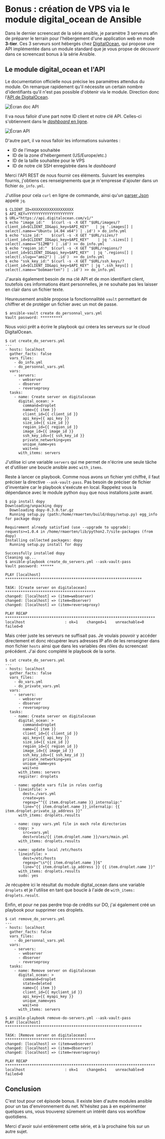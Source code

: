 # Bonus : création de VPS via le module digital_ocean de Ansible

Dans le dernier screencast de la série ansible, je paramètre 3 serveurs afin de préparer le terrain pour l'hébergement d'une application web en mode **3-tier**. Ces 3 serveurs sont hébergés chez [DigitalOcean](https://digitalocean.com), qui propose une API implémentée dans un module standard que je vous propse de découvrir dans ce screencast bonus à la série Ansible.

## Le module digital_ocean et l'API

Le documentation officielle nous précise les paramètres attendus du module. On remarque rapidement qu'il nécessite un certain nombre d'identifiants qu'il n'est pas possible d'obtenir via le module. Direction donc l'[API de DigitalOcean](https://developers.digitalocean.com/v1/).

![Écran doc API](docapi.png)

Il va nous falloir d'une part notre ID client et notre clé API. Celles-ci s'obtiennent dans le [*dashboard* en ligne](https://cloud.digitalocean.com/api_access).

![Écran API](api.png)

D'autre part, il va nous falloir les informations suivantes :

- ID de l'image souhaitée
- ID de la zone d'hébergement (US/Europe/etc.)
- ID de la taille souhaitée pour le VPS
- ID de notre clé SSH enregistrée dans le *dashboard*

Merci l'API REST de nous fournir ces éléments. Suivant les exemples fournis, j'obtiens ces renseignements que je m'empresse d'ajouter dans un fichier `do_info.yml`.

J'utilise pour cela `curl` en ligne de commande, ainsi qu'un [parser Json](http://stedolan.github.io/jq/) appelé `jq`.

    $ CLIENT_ID=XXXXXXXXXXXXXXXXXXX
    $ API_KEY=YYYYYYYYYYYYYYYYYYYYY
    $ URL="https://api.digitalocean.com/v1/"
    $ echo "image_id:"   $(curl -s -X GET "$URL/images/?client_id=$CLIENT_ID&api_key=$API_KEY"   | jq '.images[] | select(.name=="Ubuntu 14.04 x64") | .id') > do_info.yml
    $ echo "size_id:"    $(curl -s -X GET "$URL/sizes/?client_id=$CLIENT_ID&api_key=$API_KEY"    | jq '.sizes[] | select(.name=="512MB") | .id') >> do_info.yml
    $ echo "region_id:"  $(curl -s -X GET "$URL/regions/?client_id=$CLIENT_ID&api_key=$API_KEY"  | jq '.regions[] | select(.slug=="ams2") | .id')  >> do_info.yml
    $ echo "ssk_key_id:" $(curl -s -X GET "$URL/ssh_keys/?client_id=$CLIENT_ID&api_key=$API_KEY" | jq '.ssh_keys[] | select(.name=="bobmaerten") | .id') >> do_info.yml

J'aurais également besoin de ma clé API et de mon identifiant client, toutefois ces informations étant personnelles, je ne souhaite pas les laisser en clair dans un fichier texte.

Heureusement ansible propose la fonctionnalitéé `vault` permettant de chiffrer et de protéger un fichier avec un mot de passe.

    $ ansible-vault create do_personnal_vars.yml
    Vault password: **********

Nous voici prêt a écrire le playbook qui créera les serveurs sur le cloud DigitalOcean.

    $ cat create_do_servers.yml
    ---
    - hosts: localhost
      gather_facts: false
      vars_files:
        - do_info.yml
        - do_personnal_vars.yml
      vars:
        - servers:
          - webserver
          - dbserver
          - reverseproxy
      tasks:
        - name: Create server on digitalocean
          digital_ocean: >
            command=droplet
            name={{ item }}
            client_id={{ client_id }}
            api_key={{ api_key }}
            size_id={{ size_id }}
            region_id={{ region_id }}
            image_id={{ image_id }}
            ssh_key_ids={{ ssh_key_id }}
            private_networking=yes
            unique_name=yes
            wait=no
          with_items: servers

J'utilise ici une variable `servers` qui me permet de n'écrire une seule tâche et d'utiliser une boucle ansible avec `with_items`.

Reste à lancer ce playbook. Comme nous avons un fichier yml chiffré, il faut préciser la directive `--ask-vault-pass`. Pas besoin de préciser de fichier d'inventaire car le playbook s'exécute en local. Rappelez vous la dépendance avec le module python `dopy` que nous installons juste avant.

    $ pip install dopy
    Downloading/unpacking dopy
      Downloading dopy-0.3.0.tar.gz
      Running setup.py (path:/home/rmaerten/build/dopy/setup.py) egg_info for package dopy

    Requirement already satisfied (use --upgrade to upgrade): requests>=1.0.4 in /home/rmaerten/lib/python2.7/site-packages (from dopy)
    Installing collected packages: dopy
      Running setup.py install for dopy

    Successfully installed dopy
    Cleaning up...
    $ ansible-playbook create_do_servers.yml --ask-vault-pass
    Vault password: ******

    PLAY [localhost] **************************************************************

    TASK: [Create server on digitalocean] *****************************************
    changed: [localhost] => (item=webserver)
    changed: [localhost] => (item=dbserver)
    changed: [localhost] => (item=reverseproxy)

    PLAY RECAP ********************************************************************
    localhost                  : ok=1    changed=1    unreachable=0    failed=0

Mais créer juste les serveurs ne suffisait pas. Je voulais pouvoir y accéder directement et donc récupérer leurs adresses IP afin de les renseigner dans mon fichier `hosts` ainsi que dans les variables des rôles du screencast précédent. J'ai donc complété le playbook de la sorte.

    $ cat create_do_servers.yml
    ---
    - hosts: localhost
      gather_facts: false
      vars_files:
        - do_vars.yml
        - do_private_vars.yml
      vars:
        - servers:
          - webserver
          - dbserver
          - reverseproxy
      tasks:
        - name: Create server on digitalocean
          digital_ocean: >
            command=droplet
            name={{ item }}
            client_id={{ client_id }}
            api_key={{ api_key }}
            size_id={{ size_id }}
            region_id={{ region_id }}
            image_id={{ image_id }}
            ssh_key_ids={{ ssh_key_id }}
            private_networking=yes
            unique_name=yes
            wait=no
          with_items: servers
          register: droplets

        - name: update vars file in roles config
          lineinfile: >
            dest=./vars.yml
            create=yes
            regexp="^{{ item.droplet.name }}_internalip:"
            line="{{ item.droplet.name }}_internalip: {{ item.droplet.private_ip_address }}"
          with_items: droplets.results

        - name: copy vars.yml file in each role directories
          copy: >
            src=vars.yml
            dest=roles/{{ item.droplet.name }}/vars/main.yml
          with_items: droplets.results

        - name: update local /etc/hosts
          lineinfile: >
            dest=/etc/hosts
            regexp="\s*{{ item.droplet.name }}$"
            line="{{ item.droplet.ip_address }} {{ item.droplet.name }}"
          with_items: droplets.results
          sudo: yes

Je récupère ici le résultat du module digital_ocean dans une variable `droplets` et je l'utilise en tant que boucle à l'aide de `with_items: droplets.result`.

Enfin, et pour ne pas perdre trop de crédits sur DO, j'ai également créé un playbook pour supprimer ces droplets.

    $ cat remove_do_servers.yml
    ---
    - hosts: localhost
      gather_facts: false
      vars_files:
        - do_personnal_vars.yml
      vars:
        - servers:
          - webserver
          - dbserver
          - reverseproxy
      tasks:
        - name: Remove server on digitalocean
          digital_ocean: >
            command=droplet
            state=deleted
            name={{ item }}
            client_id={{ myclient_id }}
            api_key={{ myapi_key }}
            unique_name=yes
            wait=no
          with_items: servers

    $ ansible-playbook remove-do-servers.yml --ask-vault-pass
    PLAY [localhost] **************************************************************

    TASK: [Remove server on digitalocean] *****************************************
    changed: [localhost] => (item=webserver)
    changed: [localhost] => (item=dbserver)
    changed: [localhost] => (item=reverseproxy)

    PLAY RECAP ********************************************************************
    localhost                  : ok=1    changed=1    unreachable=0    failed=0

## Conclusion

C'est tout pour cet épisode bonus. Il existe bien d'autre modules ansible pour un tas d'environnement du net. N'hésitez pas à en expérimenter quelques uns, vous trouverez sûrement un intérêt dans vos workflow quotidiens.

Merci d'avoir suivi entièrement cette série, et à la prochaine fois sur un autre sujet.
